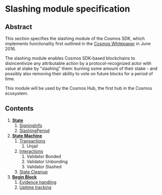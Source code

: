 # Slashing module specification

## Abstract

This section specifies the slashing module of the Cosmos SDK, which implements functionality
first outlined in the [Cosmos Whitepaper](https://cosmos.network/about/whitepaper) in June 2016.

The slashing module enables Cosmos SDK-based blockchains to disincentivize any attributable action
by a protocol-recognized actor with value at stake by "slashing" them: burning some amount of their
stake - and possibly also removing their ability to vote on future blocks for a period of time.

This module will be used by the Cosmos Hub, the first hub in the Cosmos ecosystem.

## Contents

1. **[State](state.md)**
    1. [SigningInfo](state.md#signing-info)
    1. [SlashingPeriod](state.md#slashing-period)
1. **[State Machine](state-machine.md)**
    1. [Transactions](state-machine.md#transactions)
          1. Unjail
    1. [Interactions](state-machine.md#interactions)
          1. Validator Bonded
          1. Validator Unbonding
          1. Validator Slashed
    1. [State Cleanup](state-machine.md#state-cleanup)
1. **[Begin Block](begin-block.md)**
    1. [Evidence handling](begin-block.md#evidence-handling)
    1. [Uptime tracking](begin-block.md#uptime-tracking)
